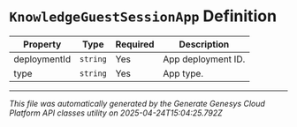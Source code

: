 # `KnowledgeGuestSessionApp` Definition

| Property | Type | Required | Description |
|----------|------|----------|-------------|
| deploymentId | `string` | Yes | App deployment ID. |
| type | `string` | Yes | App type. |

---

*This file was automatically generated by the Generate Genesys Cloud Platform API classes utility on 2025-04-24T15:04:25.792Z*